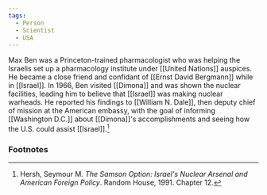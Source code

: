 ```yaml
---
tags:
  - Person
  - Scientist
  - USA
---
```

Max Ben was a Princeton-trained pharmacologist who was helping the Israelis set up a pharmacology institute under [[United Nations]] auspices. He became a close friend and confidant of [[Ernst David Bergmann]] while in [[Israel]]. In 1966, Ben visited [[Dimona]] and was shown the nuclear facilities, leading him to believe that [[Israel]] was making nuclear warheads. He reported his findings to [[William N. Dale]], then deputy chief of mission at the American embassy, with the goal of informing [[Washington D.C.]] about [[Dimona]]'s accomplishments and seeing how the U.S. could assist [[Israel]].[^1]

### Footnotes

[^1]: Hersh, Seymour M. *The Samson Option: Israel's Nuclear Arsenal and American Foreign Policy*. Random House, 1991. Chapter 12.
